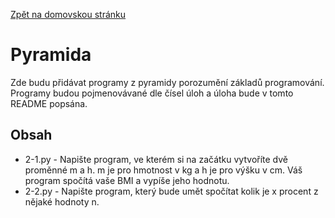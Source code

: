 [Zpět na domovskou stránku](../README.md)
# Pyramida
Zde budu přidávat programy z pyramidy porozumění základů programování. Programy budou pojmenovávané dle čísel úloh a úloha bude v tomto README popsána.
## Obsah
- 2-1.py - Napište program, ve kterém si na začátku vytvoříte dvě proměnné m a h. m je pro hmotnost v kg a h je pro výšku v cm. Váš program spočítá vaše BMI a vypíše jeho hodnotu.
- 2-2.py - Napište program, který bude umět spočítat kolik je x procent z nějaké hodnoty n.